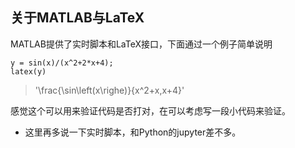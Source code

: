 ## 关于MATLAB与LaTeX
MATLAB提供了实时脚本和LaTeX接口，下面通过一个例子简单说明
```syms x
y = sin(x)/(x^2+2*x+4);
latex(y)
```	 
> '\frac{\sin\left(x\righe)}{x^2+x\,x+4}'  

感觉这个可以用来验证代码是否打对，在可以考虑写一段小代码来验证。
* 这里再多说一下实时脚本，和Python的jupyter差不多。